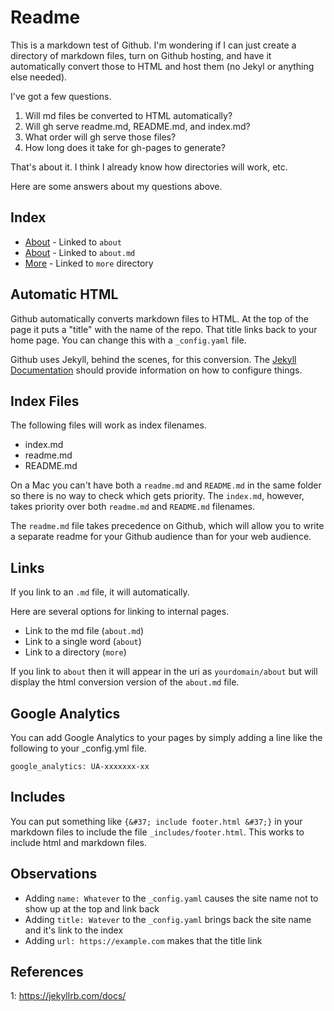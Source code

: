 # Readme

This is a markdown test of Github. I'm wondering if I can just create a directory of markdown files, turn on Github hosting, and have it automatically convert those to HTML and host them (no Jekyl or anything else needed).

I've got a few questions.

1. Will md files be converted to HTML automatically?
2. Will gh serve readme.md, README.md, and index.md?
3. What order will gh serve those files?
4. How long does it take for gh-pages to generate?

That's about it. I think I already know how directories will work, etc.

Here are some answers about my questions above.

## Index

- [About](about) - Linked to `about`
- [About](about.md) - Linked to `about.md`
- [More](more) - Linked to `more` directory

## Automatic HTML

Github automatically converts markdown files to HTML. At the top of the page it puts a "title" with the name of the repo. That title links back to your home page. You can change this with a `_config.yaml` file.

Github uses Jekyll, behind the scenes, for this conversion. The [Jekyll Documentation](1) should provide information on how to configure things.

## Index Files

The following files will work as index filenames.

- index.md
- readme.md
- README.md

On a Mac you can't have both a `readme.md` and `README.md` in the same folder so there is no way to check which gets priority. The `index.md`, however, takes priority over both `readme.md` and `README.md` filenames.

The `readme.md` file takes precedence on Github, which will allow you to write a separate readme for your Github audience than for your web audience.

## Links

If you link to an `.md` file, it will automatically.

Here are several options for linking to internal pages.

- Link to the md file (`about.md`)
- Link to a single word (`about`)
- Link to a directory (`more`)

If you link to `about` then it will appear in the uri as `yourdomain/about` but will display the html conversion version of the `about.md` file.

## Google Analytics

You can add Google Analytics to your pages by simply adding a line like the following to your _config.yml file.

`google_analytics: UA-xxxxxxx-xx`

## Includes

You can put something like `{&#37; include footer.html &#37;}` in your markdown files to include the file `_includes/footer.html`. This works to include html and markdown files.

## Observations

- Adding `name: Whatever` to the `_config.yaml` causes the site name not to show up at the top and link back
- Adding `title: Watever` to the `_config.yaml` brings back the site name and it's link to the index
- Adding `url: https://example.com` makes that the title link

## References

1: https://jekyllrb.com/docs/
